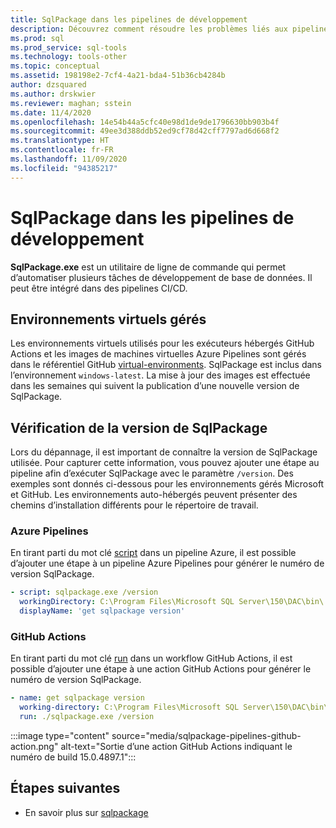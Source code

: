 ```yaml
---
title: SqlPackage dans les pipelines de développement
description: Découvrez comment résoudre les problèmes liés aux pipelines de développement de base de données avec SqlPackage.exe en vérifiant le numéro de build installé.
ms.prod: sql
ms.prod_service: sql-tools
ms.technology: tools-other
ms.topic: conceptual
ms.assetid: 198198e2-7cf4-4a21-bda4-51b36cb4284b
author: dzsquared
ms.author: drskwier
ms.reviewer: maghan; sstein
ms.date: 11/4/2020
ms.openlocfilehash: 14e54b44a5cfc40e98d1de9de1796630bb903b4f
ms.sourcegitcommit: 49ee3d388ddb52ed9cf78d42cff7797ad6d668f2
ms.translationtype: HT
ms.contentlocale: fr-FR
ms.lasthandoff: 11/09/2020
ms.locfileid: "94385217"
---
```

# <a name="sqlpackage-in-development-pipelines"></a>SqlPackage dans les pipelines de développement

**SqlPackage.exe** est un utilitaire de ligne de commande qui permet d’automatiser plusieurs tâches de développement de base de données. Il peut être intégré dans des pipelines CI/CD.

## <a name="managed-virtual-environments"></a>Environnements virtuels gérés

Les environnements virtuels utilisés pour les exécuteurs hébergés GitHub Actions et les images de machines virtuelles Azure Pipelines sont gérés dans le référentiel GitHub [virtual-environments](https://github.com/actions/virtual-environments).  SqlPackage est inclus dans l’environnement `windows-latest`. La mise à jour des images est effectuée dans les semaines qui suivent la publication d’une nouvelle version de SqlPackage.

## <a name="checking-the-sqlpackage-version"></a>Vérification de la version de SqlPackage

Lors du dépannage, il est important de connaître la version de SqlPackage utilisée.  Pour capturer cette information, vous pouvez ajouter une étape au pipeline afin d’exécuter SqlPackage avec le paramètre `/version`.  Des exemples sont donnés ci-dessous pour les environnements gérés Microsoft et GitHub. Les environnements auto-hébergés peuvent présenter des chemins d’installation différents pour le répertoire de travail.

### <a name="azure-pipelines"></a>Azure Pipelines

En tirant parti du mot clé [script](https://docs.microsoft.com/azure/devops/pipelines/yaml-schema#script) dans un pipeline Azure, il est possible d’ajouter une étape à un pipeline Azure Pipelines pour générer le numéro de version SqlPackage.

```yaml
- script: sqlpackage.exe /version
  workingDirectory: C:\Program Files\Microsoft SQL Server\150\DAC\bin\
  displayName: 'get sqlpackage version'
```

### <a name="github-actions"></a>GitHub Actions

En tirant parti du mot clé [run](https://docs.github.com/en/free-pro-team@latest/actions/reference/workflow-syntax-for-github-actions) dans un workflow GitHub Actions, il est possible d’ajouter une étape à une action GitHub Actions pour générer le numéro de version SqlPackage.

```yaml
- name: get sqlpackage version
  working-directory: C:\Program Files\Microsoft SQL Server\150\DAC\bin\
  run: ./sqlpackage.exe /version
```

:::image type="content" source="media/sqlpackage-pipelines-github-action.png" alt-text="Sortie d’une action GitHub Actions indiquant le numéro de build 15.0.4897.1":::

## <a name="next-steps"></a>Étapes suivantes

- En savoir plus sur [sqlpackage](sqlpackage.md)
